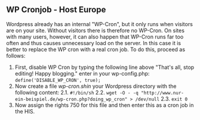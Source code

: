 ## WP Cronjob - Host Europe
Wordpress already has an internal "WP-Cron", but it only runs when visitors are on your site. Without visitors there is therefore no WP-Cron. On sites with many users, however, it can also happen that WP-Cron runs far too often and thus causes unnecessary load on the server. In this case it is better to replace the WP cron with a real cron job. To do this, proceed as follows:
1. First, disable WP Cron by typing the following line above "That's all, stop editing! Happy blogging." enter in your wp-config.php: `define('DISABLE_WP_CRON', true);`
2. Now create a file *wp-cron.shin* your Wordpress directory with the following content:
2.1. `#!/bin/sh`
2.2. `wget -O - -q "http://www.nur-ein-beispiel.de/wp-cron.php?doing_wp_cron" > /dev/null`
2.3. `exit 0`
3. Now assign the rights 750 for this file and then enter this as a cron job in the HIS.
